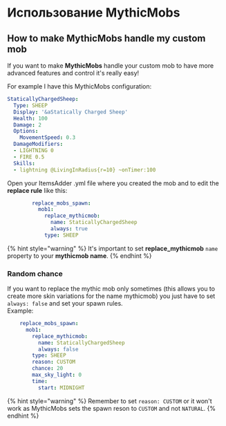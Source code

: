 # Использование MythicMobs

## How to make MythicMobs handle my custom mob

If you want to make **MythicMobs** handle your custom mob to have more advanced features and control it's really easy!

For example I have this MythicMobs configuration:

```yaml
StaticallyChargedSheep:
  Type: SHEEP
  Display: '&aStatically Charged Sheep'
  Health: 100
  Damage: 2
  Options:
    MovementSpeed: 0.3
  DamageModifiers:
  - LIGHTNING 0
  - FIRE 0.5
  Skills:
  - lightning @LivingInRadius{r=10} ~onTimer:100
```

Open your ItemsAdder .yml file where you created the mob and to edit the **replace rule** like this:

```yaml
        replace_mobs_spawn:
          mob1:
            replace_mythicmob:
              name: StaticallyChargedSheep
              always: true
            type: SHEEP
```

{% hint style="warning" %}
It's important to set **replace\_mythicmob** `name` property to your **mythicmob name**.
{% endhint %}

### Random chance

If you want to replace the mythic mob only sometimes \(this allows you to create more skin variations for the name mythicmob\) you just have to set `always: false` and set your spawn rules.  
Example:

```yaml
    replace_mobs_spawn:
      mob1:
        replace_mythicmob:
          name: StaticallyChargedSheep
          always: false
        type: SHEEP
        reason: CUSTOM
        chance: 20
        max_sky_light: 0
        time:
          start: MIDNIGHT
```

{% hint style="warning" %}
Remember to set `reason: CUSTOM` or it won't work as MythicMobs sets the spawn reson to `CUSTOM` and not `NATURAL`.
{% endhint %}

